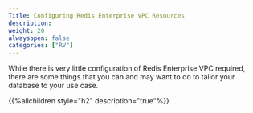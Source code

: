 ```yaml
---
Title: Configuring Redis Enterprise VPC Resources
description: 
weight: 20
alwaysopen: false
categories: ["RV"]
---
```

While there is very little configuration of Redis Enterprise VPC
required, there are some things that you can and may want to do to
tailor your database to your use case.

{{%allchildren style="h2" description="true"%}}